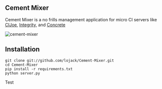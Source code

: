 ## Cement Mixer

Cement Mixer is a no frills management application for micro CI servers like [CIJoe](https://github.com/defunkt/cijoe), [Integrity](http://integrityapp.com/), and [Concrete](https://github.com/ryankee/concrete)

![cement-mixer](http://db.tt/781TN26P)

## Installation

    git clone git://github.com/lojack/Cement-Mixer.git
    cd Cement-Mixer
    pip install -r requirements.txt
    python server.py
Test
